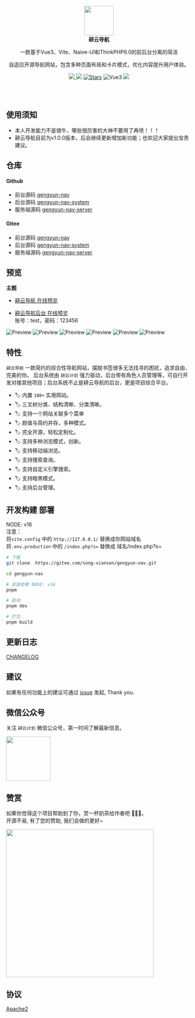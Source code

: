 <p align="center">
  <a href="http://nav.untview.top/">
    <img src="src/assets/image/logo.png" width="80" />
  </a>
  <br />
  <b>耕云导航</b>
  <p align="center">一款基于Vue3、Vite、Naive-UI和ThinkPHP6.0的前后台分离的简洁</p>
  <p align="center"> 自适应开源导航网站，包含多种页面布局和卡片模式，优化内容提升用户体验。</p>
  <p align="center">
    <a href="README.md">
      <img src="https://img.shields.io/badge/lang-%E7%AE%80%E4%BD%93%E4%B8%AD%E6%96%87-red.svg?longCache=true&style=flat-square">
    </a>
    <img src="https://img.shields.io/github/v/release/xsdeyun/gengyun-nav" />
    <a href="https://github.com/xsdeyun/gengyun-nav/stargazers"><img src="https://img.shields.io/github/stars/xsdeyun/gengyun-nav" alt="Stars"/></a>
    <img alt="Vue3" src="https://img.shields.io/static/v1.svg?label=&message=Vue3&style=flat-square&color=C82B38">
    <img src="https://img.shields.io/github/license/xsdeyun/gengyun-nav" />
  </p>
</p>

<br />
<br />

## 使用须知

- 本人开发能力不是很牛，哪些很厉害的大神不要用了再喷！！！
- 耕云导航目前为v1.0.0版本，后会继续更新增加新功能；也欢迎大家提出宝贵建议。



## 仓库

#### Github
- 前台源码
[gengyun-nav](https://github.com/xsdeyun/gengyun-nav)
- 后台源码
[gengyun-nav-system](https://github.com/xsdeyun/gengyun-nav-system)
- 服务端源码
[gengyun-nav-server](https://github.com/xsdeyun/gengyun-nav-server)


#### Gitee
- 前台源码
[gengyun-nav](https://gitee.com/song-xiansen/gengyun-nav)
- 后台源码
[gengyun-nav-system](https://gitee.com/song-xiansen/gengyun-nav-system)
- 服务端源码
[gengyun-nav-server](https://gitee.com/song-xiansen/gengyun-nav-server)



## 预览
**主题**

- [耕云导航 在线预览](http://nav.untview.top/)

- [耕云导航后台 在线预览](http://nav.untview.top/houTai)<br/>
账号：test，密码：123456 

![Preview](Preview/1.jpg)
![Preview](Preview/1-2.jpg)
![Preview](Preview/1-3.jpg)
![Preview](Preview/2.jpg)
![Preview](Preview/1-1.jpg)
![Preview](Preview/2-1.jpg)


## 特性
`耕云导航` 一款简约的综合性导航网站，摆脱书签很多无法找寻的困扰，追求自由、完美的你。
后台系统由 `耕云计划` 强力驱动，后台带有角色人员管理等，可自行开发对接其他项目；后台系统不止是耕云导航的后台，更是项目综合平台。

- 🏷️ 内置 `180+` 实用网站。
- 🏷️ 三叉树分类、结构清晰、分类清晰。
- 🏷️ 支持一个网站关联多个菜单
- 🏷️ 颜值与简约并存，多种模式。
- 🏷️ 完全开源，轻松定制化。
- 🏷️ 支持多种浏览模式，创新。
- 🏷️ 支持移动端浏览。
- 🏷️ 支持搜索查询。
- 🏷️ 支持自定义引擎搜索。
- 🏷️ 支持暗黑模式。
- 🏷️ 支持后台管理。



## 开发构建 部署
NODE: v16 <br />
注意：<br />
将`vite.config` 中的 `http://127.0.0.1/` 替换成你网站域名<br />
将`.env.production` 中的 `/index.php?s=` 替换成 域名/index.php?s=<br />

``` bash
# 下载
git clone  https://gitee.com/song-xiansen/gengyun-nav.git

cd gengyun-nav

# 安装依赖 NODE: v16
pnpm

# 启动
pnpm dev

# 打包
pnpm build
```



## 更新日志
[CHANGELOG](https://gitee.com/song-xiansen/gengyun-nav/releases)


## 建议
如果有任何功能上的建议可通过 [issue](https://gitee.com/song-xiansen/gengyun-nav/issues) 发起, Thank you.

## 微信公众号
关注 `耕云计划` 微信公众号，第一时间了解最新信息。

<img src="Preview/weixin-gzh.jpg" width="120" />

## 赞赏
如果你觉得这个项目帮助到了你，赏一杯奶茶给作者吧 🫰🫰🫰。<br/>
开源不易, 有了您的赞助, 我们会做的更好~

<img src="Preview/appreciate.jpg" width="400" />

## 协议
[Apache2](./LICENSE)